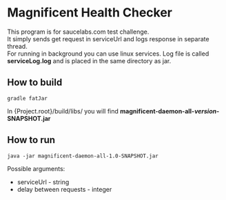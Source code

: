 # Magnificent Health Checker

This program is for saucelabs.com test challenge.  
It simply sends get request in serviceUrl and logs response in separate thread.  
For running in background you can use linux services.
Log file is called **serviceLog.log** and is placed in the same directory as jar.
## How to build
`gradle fatJar`

In {Project.root}/build/libs/ you will find **magnificent-daemon-all-*version*-SNAPSHOT.jar**

## How to run
`java -jar magnificent-daemon-all-1.0-SNAPSHOT.jar` 

Possible arguments:
+ serviceUrl - string
+ delay between requests - integer